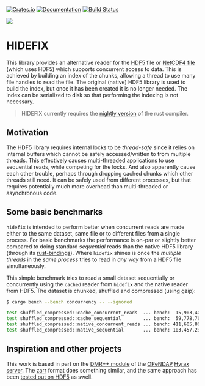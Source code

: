 [![Crates.io](https://img.shields.io/crates/v/hidefix.svg)](https://crates.io/crates/hidefix)
[![Documentation](https://docs.rs/hidefix/badge.svg)](https://docs.rs/hidefix/)
[![Build Status](https://travis-ci.org/gauteh/hidefix.svg?branch=master)](https://travis-ci.org/gauteh/hidefix)

<img src="https://raw.githubusercontent.com/gauteh/hidefix/master/idefix.png">

# HIDEFIX

This library provides an alternative reader for the
[HDF5](https://support.hdfgroup.org/HDF5/doc/H5.format.html) file or [NetCDF4
file](https://www.unidata.ucar.edu/software/netcdf/docs/file_format_specifications.html)
(which uses HDF5) which supports concurrent access to data. This is achieved by
building an index of the chunks, allowing a thread to use many file handles to
read the file. The original (native) HDF5 library is used to build the index,
but once it has been created it is no longer needed. The index can be
serialized to disk so that performing the indexing is not necessary.

> HIDEFIX currently requires the [nightly version](https://rust-lang.github.io/rustup/installation/other.html) of the rust compiler.

## Motivation

The HDF5 library requires internal locks to be _thread-safe_ since it relies on
internal buffers which cannot be safely accessed/written to from multiple
threads. This effectively causes multi-threaded applications to use sequential
reads, while competing for the locks. And also apparently cause each other
trouble, perhaps through dropping cached chunks which other threads still need.
It can be safely used from different processes, but that requires potentially
much more overhead than multi-threaded or asynchronous code.

## Some basic benchmarks

`hidefix` is intended to perform better when concurrent reads are made either
to the same dataset, same file or to different files from a single process. For
basic benchmarks the performance is on-par or slightly better compared to doing
standard *sequential* reads than the native HDF5 library (through its
[rust-bindings](https://github.com/aldanor/hdf5-rust)). Where `hidefix` shines
is once the _multiple threads_ in the _same process_ tries to read in _any way_
from a HDF5 file simultaneously.

This simple benchmark tries to read a small dataset sequentially or
concurrently using the `cached` reader from `hidefix` and the native reader
from HDF5. The dataset is chunked, shuffled and compressed (using gzip):

```sh
$ cargo bench --bench concurrency -- --ignored

test shuffled_compressed::cache_concurrent_reads  ... bench:  15,903,406 ns/iter (+/- 220,824)
test shuffled_compressed::cache_sequential        ... bench:  59,778,761 ns/iter (+/- 602,316)
test shuffled_compressed::native_concurrent_reads ... bench: 411,605,868 ns/iter (+/- 35,346,233)
test shuffled_compressed::native_sequential       ... bench: 103,457,237 ns/iter (+/- 7,703,936)
```

## Inspiration and other projects

This work is based in part on the [DMR++
module](https://github.com/OPENDAP/bes/tree/master/modules/dmrpp_module) of the
[OPeNDAP](https://www.opendap.org/) [Hyrax
server](https://www.opendap.org/software/hyrax-data-server). The
[zarr](https://zarr.readthedocs.io/en/stable/) format does something similar,
and the same approach has been [tested out on
HDF5](https://medium.com/pangeo/cloud-performant-reading-of-netcdf4-hdf5-data-using-the-zarr-library-1a95c5c92314)
as swell.

